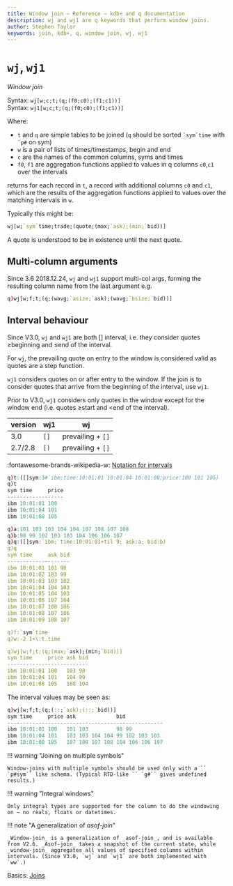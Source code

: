 ```yaml
---
title: Window join – Reference – kdb+ and q documentation
description: wj and wj1 are q keywords that perform window joins.
author: Stephen Taylor
keywords: join, kdb+, q, window join, wj, wj1
---
```

# `wj`, `wj1` 





_Window join_

Syntax: `wj[w;c;t;(q;(f0;c0);(f1;c1))]`  
Syntax: `wj1[w;c;t;(q;(f0;c0);(f1;c1))]`

Where:

-   `t` and `q` are simple tables to be joined (`q` should be sorted `` `sym`time `` with `` `p# `` on sym)
-   `w` is a pair of lists of times/timestamps, begin and end
-   `c` are the names of the common columns, syms and times
-   `f0`, `f1` are aggregation functions applied to values in q columns `c0`,`c1` over the intervals

returns for each record in `t`, a record with additional columns `c0` and `c1`, which are the results of the aggregation functions applied to values over the matching intervals in `w`.

Typically this might be:

```q
wj[w;`sym`time;trade;(quote;(max;`ask);(min;`bid))]
```

A quote is understood to be in existence until the next quote.


## Multi-column arguments 

Since 3.6 2018.12.24, `wj` and `wj1` support multi-col args, forming the resulting column name from the last argument e.g.

```q
q)wj[w;f;t;(q;(wavg;`asize;`ask);(wavg;`bsize;`bid))]
```


## Interval behaviour

Since V3.0, `wj` and `wj1` are both \[\] interval, i.e. they consider quotes ≥beginning and ≤end of the interval.

For `wj`, the prevailing quote on entry to the window is considered valid as quotes are a step function.

`wj1` considers quotes on or after entry to the window. If the join is to consider quotes that arrive from the beginning of the interval, use `wj1`.

Prior to V3.0, `wj1` considers only quotes in the window except for the window end (i.e. quotes ≥start and &lt;end of the interval).

| version | wj1  |  wj               |
|---------|------|-------------------|
| 3.0     | `[]` | prevailing + `[]` |
| 2.7/2.8 | `[)` | prevailing + `[]` |

:fontawesome-brands-wikipedia-w:
[Notation for intervals](https://en.wikipedia.org/wiki/Interval_(mathematics)#Notations_for_intervals "Wikipedia")


```q
q)t:([]sym:3#`ibm;time:10:01:01 10:01:04 10:01:08;price:100 101 105)
q)t
sym time     price
------------------
ibm 10:01:01 100
ibm 10:01:04 101
ibm 10:01:08 105

q)a:101 103 103 104 104 107 108 107 108
q)b:98 99 102 103 103 104 106 106 107
q)q:([]sym:`ibm; time:10:01:01+til 9; ask:a; bid:b)
q)q
sym time     ask bid
--------------------
ibm 10:01:01 101 98
ibm 10:01:02 103 99
ibm 10:01:03 103 102
ibm 10:01:04 104 103
ibm 10:01:05 104 103
ibm 10:01:06 107 104
ibm 10:01:07 108 106
ibm 10:01:08 107 106
ibm 10:01:09 108 107

q)f:`sym`time
q)w:-2 1+\:t.time

q)wj[w;f;t;(q;(max;`ask);(min;`bid))]
sym time     price ask bid
--------------------------
ibm 10:01:01 100   103 98
ibm 10:01:04 101   104 99
ibm 10:01:08 105   108 104
```

The interval values may be seen as:

```q
q)wj[w;f;t;(q;(::;`ask);(::;`bid))]
sym time     price ask             bid
--------------------------------------------------
ibm 10:01:01 100   101 103         98 99
ibm 10:01:04 101   103 103 104 104 99 102 103 103
ibm 10:01:08 105   107 108 107 108 104 106 106 107
```


!!! warning "Joining on multiple symbols"

    Window-joins with multiple symbols should be used only with a `` `p#sym`` like schema. (Typical RTD-like `` `g#`` gives undefined results.) 

!!! warning "Integral windows"

    Only integral types are supported for the column to do the windowing on – no reals, floats or datetimes.

!!! note "A generalization of _asof-join_"

    _Window-join_ is a generalization of _asof-join_, and is available from V2.6. _Asof-join_ takes a snapshot of the current state, while _window-join_ aggregates all values of specified columns within intervals. (Since V3.0, `wj` and `wj1` are both implemented with `ww`.)



<i class="far fa-hand-point-right"></i> 
Basics: [Joins](../basics/joins.md)

